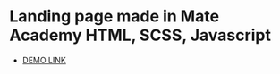 # Landing page made in Mate Academy HTML, SCSS, Javascript
  - [DEMO LINK](https://DanielSorokowski.github.io/Mate-landing-page/)
